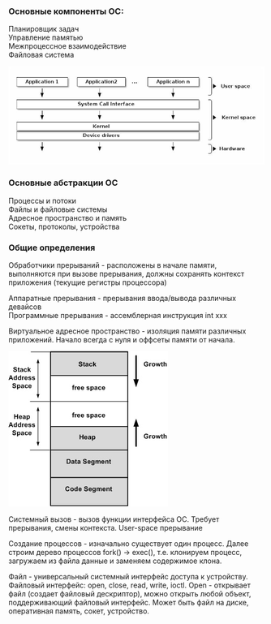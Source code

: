 ### Основные компоненты ОС:
Планировщик задач  
Управление памятью  
Межпроцессное взаимодействие  
Файловая система  

![OS stack](data/os_stack.png)

### Основные абстракции ОС
Процессы и потоки  
Файлы и файловые системы  
Адресное пространство и память  
Сокеты, протоколы, устройства


### Общие определения
Обработчики прерываний - расположены в начале памяти, выполняются при вызове прерывания, должны сохранять контекст приложения (текущие регистры процессора)

Аппаратные прерывания - прерывания ввода/вывода различных девайсов  
Программные прерывания - ассемблерная инструкция int xxx

Виртуальное адресное пространство - изоляция памяти различных приложений. Начало всегда с нуля и оффсеты памяти от начала.

![](data/memory_model.jpg)

Системный вызов - вызов функции интерфейса ОС. Требует прерывания, смены контекста. User-space прерывание

Создание процессов - изначально существует один процесс. Далее строим дерево процессов fork() -> exec(), т.е. клонируем процесс, загружаем из файла данные и заменяем содержимое клона.

Файл - универсальный системный интерфейс доступа к устройству. Файловый интерфейс: open, close, read, write, ioctl. Open - открывает файл (создает файловый дескриптор), можно открыть любой объект, поддерживающий файловый интерфейс. Может быть файл на диске, оперативная память, сокет, устройство. 

